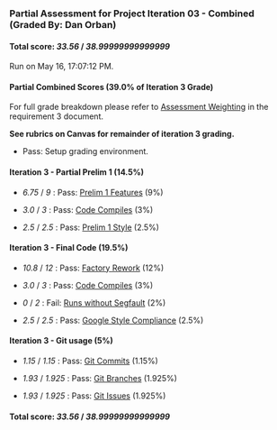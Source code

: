 ### Partial Assessment for Project Iteration 03 - Combined (Graded By: Dan Orban)

#### Total score: _33.56_ / _38.99999999999999_

Run on May 16, 17:07:12 PM.


#### Partial Combined Scores (39.0% of Iteration 3 Grade)


For full grade breakdown please refer to [Assessment Weighting](https://github.umn.edu/umn-csci-3081-S19/csci3081-shared-upstream/blob/support-code/project/docs/Iteration3Requirements.md#assessment-weighting) in the requirement 3 document.

<strong>See rubrics on Canvas for remainder of iteration 3 grading.</strong>

+ Pass: Setup grading environment.




#### Iteration 3 - Partial Prelim 1 (14.5%)

+  _6.75_ / _9_ : Pass: [Prelim 1 Features](Proj_03_Prelim-1_Features_Assessment.md) (9%)



+  _3.0_ / _3_ : Pass: [Code Compiles](Proj_03_Prelim-1_Features_Assessment.md#system-files-and-lab-directory-structure) (3%)



+  _2.5_ / _2.5_ : Pass: [Prelim 1 Style](Proj_03_Prelim-1-Style_Assessment.md) (2.5%)




#### Iteration 3 - Final Code (19.5%)

+  _10.8_ / _12_ : Pass: [Factory Rework](Proj_03_Final-Code_Assessment.md) (12%)



+  _3.0_ / _3_ : Pass: [Code Compiles](Proj_03_Final-Code_Assessment.md#feature-tests) (3%)



+  _0_ / _2_ : Fail: [Runs without Segfault](Proj_03_Final-Code_Assessment.md#feature-tests) (2%)

+  _2.5_ / _2.5_ : Pass: [Google Style Compliance](Proj_03_Final-Automated_Assessment.md#google-style) (2.5%)




#### Iteration 3 - Git usage (5%)

+  _1.15_ / _1.15_ : Pass: [Git Commits](Proj_03_Final-Automated_Assessment.md#git-tests) (1.15%)



+  _1.93_ / _1.925_ : Pass: [Git Branches](Proj_03_Final-Automated_Assessment.md#git-tests) (1.925%)



+  _1.93_ / _1.925_ : Pass: [Git Issues](Proj_03_Final-Automated_Assessment.md#git-issue-usage) (1.925%)



#### Total score: _33.56_ / _38.99999999999999_

